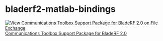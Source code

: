 # bladerf2-matlab-bindings
[![View Communications Toolbox Support Package for BladeRF 2.0 on File Exchange](https://www.mathworks.com/matlabcentral/images/matlab-file-exchange.svg)](https://www.mathworks.com/matlabcentral/fileexchange/74591-communications-toolbox-support-package-for-bladerf-2-0) 
[Communications Toolbox Support Package for BladeRF 2.0](https://www.mathworks.com/matlabcentral/fileexchange/74591-communications-toolbox-support-package-for-bladerf-2-0?s_tid=prof_contriblnk)
